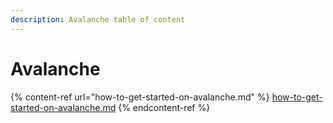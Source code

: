 ```yaml
---
description: Avalanche table of content
---
```


# Avalanche

{% content-ref url="how-to-get-started-on-avalanche.md" %}
[how-to-get-started-on-avalanche.md](how-to-get-started-on-avalanche.md)
{% endcontent-ref %}
